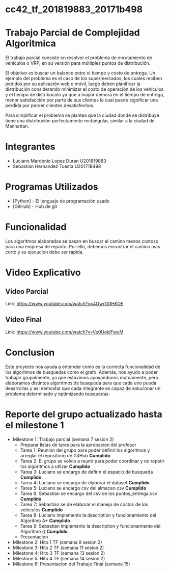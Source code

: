 # cc42_tf_201819883_20171b498
# Trabajo Parcial de Complejidad Algoritmica
El trabajo parcial consiste en resolver el problema de enrutamiento de vehículos o VRP, en su versión para múltiples puntos de distribución.

El objetivo es buscar un balance entre el tiempo y costo de entrega. Un ejemplo del problema es el caso de los supermercados, los cuales reciben pedidos por su aplicación web o móvil, luego deben planificar la distribución considerando minimizar el costo de operación de los vehículos y el tiempo de distribución ya que a mayor demora en el tiempo de entrega, menor satisfacción por parte de sus clientes lo cual puede significar una pérdida por perder clientes desatisfechos.

Para simplificar el problema se plantea que la ciudad donde se distribuye tiene una distribución perfectamente rectangular, similar a la ciudad de Manhattan.
# Integrantes

- Luciano Mardonio Lopez Duran    U201819883
- Sebastian Hernandez Tuesta      U20171B498


# Programas Utilizados

- [Python] - El lenguaje de programación usado
- [GitHub] - Hub de git


# Funcionalidad

Los algoritmos elaborados se basan en buscar el camino menos costoso para una empresa de reparto. Por ello, debemos encontrar el camino mas corto y su ejecucion debe ser rapida.

# Video Explicativo
## Video Parcial
Link: <https://www.youtube.com/watch?v=4Owr1A1HKDE>

## Video Final
Link: <https://www.youtube.com/watch?v=Ve0UoklFwuM>

# Conclusion

Este proyecto nos ayuda a entender como es la correcta funcionalidad de los algoritmos de busquedas como el grafo. Además, nos ayudo a poder trabajar grupalmente, ya que estuvimos apoyandonos mutuamente, pero elaboramos distintos algoritmos de busqueda para que cada uno pueda desarrollas y asi demostar que cada integrante es capaz de solucionar un problema determinado y optimizando busquedas.

# Reporte del grupo actualizado hasta el milestone 1
- Milestone 1: Trabajo parcial (semana 7 sesion 2)
  - Preparar listas de tares para la aprobacion del profesor
  - Tarea 1: Reunion del grupo para poder definir los algoritmos y arreglar el repositorio de GitHub **Cumplido**
  - Tarea 2: El grupo se volvio a reunir para poder coordinar y no repetir los algoritmos a utlizar **Cumplido**
  - Tarea 3: Luciano se encargo de definir el espacio de busqueda **Cumplido**
  - Tarea 4: Luciano se encargo de elaborar el dataset **Cumplido**
  - Tarea 5: Luciano se encargo csv del almacen.csv **Cumplido**
  - Tarea 6: Sebastian se encargo del csv de los puntos_entrega.csv **Cumplido**
  - Tarea 7: Sebastian se de elaborar el manejo de costos de los vehiculos **Cumplido**
  - Tarea 8: Luciano implemento la description y funcionamiento del Algoritmo A* **Cumplido**
  - Tarea 9: Sebastian implemento la description y funcionamiento del Algoritmo () **Cumplido**
  - Presentacion
- Milestone 2: Hito 1 TF (semana 9 sesion 2)
- Milestone 3: Hito 2 TF (semana 11 sesion 2)
- Milestone 4: Hito 3 TF (semana 13 sesion 2)
- Milestone 5: Hito 4 TF (semana 14 sesion 2)
- Milestone 6: Presentacion del Trabajo Final (semana 15)
